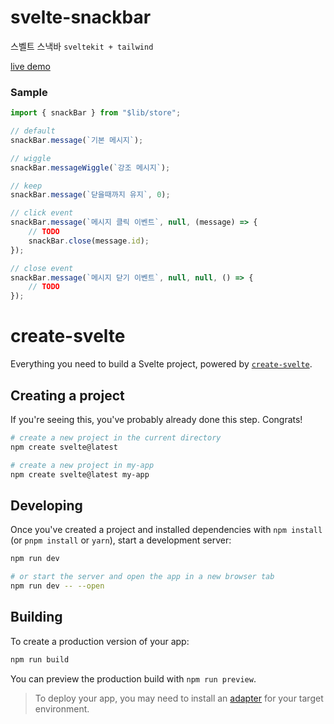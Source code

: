 # svelte-snackbar
스벨트 스낵바 `sveltekit + tailwind`

[live demo](https://svelte-snackbar.vercel.app/)

### Sample

````js
import { snackBar } from "$lib/store";

// default
snackBar.message(`기본 메시지`);

// wiggle
snackBar.messageWiggle(`강조 메시지`);

// keep
snackBar.message(`닫을때까지 유지`, 0);

// click event
snackBar.message(`메시지 클릭 이벤트`, null, (message) => {
    // TODO
    snackBar.close(message.id);
});

// close event
snackBar.message(`메시지 닫기 이벤트`, null, null, () => {
    // TODO
});
````


# create-svelte

Everything you need to build a Svelte project, powered by [`create-svelte`](https://github.com/sveltejs/kit/tree/master/packages/create-svelte).

## Creating a project

If you're seeing this, you've probably already done this step. Congrats!

```bash
# create a new project in the current directory
npm create svelte@latest

# create a new project in my-app
npm create svelte@latest my-app
```

## Developing

Once you've created a project and installed dependencies with `npm install` (or `pnpm install` or `yarn`), start a development server:

```bash
npm run dev

# or start the server and open the app in a new browser tab
npm run dev -- --open
```

## Building

To create a production version of your app:

```bash
npm run build
```

You can preview the production build with `npm run preview`.

> To deploy your app, you may need to install an [adapter](https://kit.svelte.dev/docs/adapters) for your target environment.

